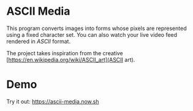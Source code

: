 # ASCII Media

This program converts images into forms whose pixels are represented using a fixed character set. You can also watch your live video feed rendered in _ASCII_ format.

The project takes inspiration from the creative [https://en.wikipedia.org/wiki/ASCII_art](ASCII art).

# Demo

Try it out: https://ascii-media.now.sh
